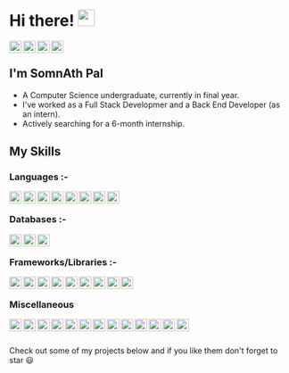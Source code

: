 # Hi there! <img src="https://raw.githubusercontent.com/iampavangandhi/iampavangandhi/master/gifs/Hi.gif" width="30px">

<a href="https://www.linkedin.com/in/skywalker11/">
  <img align="left" alt="SomnAth | LinkdeIn" width="22px" src="https://cdn.jsdelivr.net/npm/simple-icons@v3/icons/linkedin.svg" />
</a>
<a href="https://www.instagram.com/wingman__7/">
  <img align="left" alt="SomnAth | Insta" width="22px" src="https://cdn.jsdelivr.net/npm/simple-icons@v3/icons/instagram.svg" />
</a>
<a href="https://twitter.com/wingman__7">
  <img align="left" alt="SomnAth | Twitter" width="22px" src="https://cdn.jsdelivr.net/npm/simple-icons@v3/icons/twitter.svg" />
</a>
<a href="https://stackoverflow.com/users/9582533/somnath-pal">
  <img align="left" alt="SomnAth | Stackoverflow" width="22px" src="https://cdn.jsdelivr.net/npm/simple-icons@v3/icons/stackoverflow.svg" />
</a>

<br/>

## I'm SomnAth Pal
- A Computer Science undergraduate, currently in final year.
- I've worked as a Full Stack Developmer and a Back End Developer (as an intern).
- Actively searching for a 6-month internship.

## My Skills
### Languages :-
<img align="left" alt="SomnAth | Twitter" width="22px" src="https://cdn.jsdelivr.net/npm/simple-icons@v3/icons/python.svg" />
<img align="left" alt="SomnAth | Twitter" width="22px" src="https://cdn.jsdelivr.net/npm/simple-icons@v3/icons/c.svg" />
<img align="left" alt="SomnAth | Twitter" width="22px" src="https://cdn.jsdelivr.net/npm/simple-icons@v3/icons/cplusplus.svg" />
<img align="left" alt="SomnAth | Twitter" width="22px" src="https://cdn.jsdelivr.net/npm/simple-icons@v3/icons/java.svg" />
<img align="left" alt="SomnAth | Twitter" width="22px" src="https://cdn.jsdelivr.net/npm/simple-icons@v3/icons/javascript.svg" />
<img align="left" alt="SomnAth | Twitter" width="22px" src="https://cdn.jsdelivr.net/npm/simple-icons@v3/icons/r.svg" />
<img align="left" alt="SomnAth | Twitter" width="22px" src="https://cdn.jsdelivr.net/npm/simple-icons@v3/icons/html5.svg" />
<img align="left" alt="SomnAth | Twitter" width="22px" src="https://cdn.jsdelivr.net/npm/simple-icons@v3/icons/css3.svg" />

<br/>

### Databases :-
<img align="left" alt="SomnAth | Twitter" width="22px" src="https://cdn.jsdelivr.net/npm/simple-icons@v3/icons/mysql.svg" />
<img align="left" alt="SomnAth | Twitter" width="22px" src="https://cdn.jsdelivr.net/npm/simple-icons@v3/icons/postgresql.svg" />
<img align="left" alt="SomnAth | Twitter" width="22px" src="https://cdn.jsdelivr.net/npm/simple-icons@v3/icons/sqlite.svg" />
<!--<img align="left" alt="SomnAth | Twitter" width="22px" src="https://cdn.jsdelivr.net/npm/simple-icons@v3/icons/mongodb.svg" />-->

<br/>

### Frameworks/Libraries :-
<img align="left" alt="SomnAth | Twitter" width="22px" src="https://cdn.jsdelivr.net/npm/simple-icons@v3/icons/django.svg" />
<img align="left" alt="SomnAth | Twitter" width="22px" src="https://cdn.jsdelivr.net/npm/simple-icons@v3/icons/react.svg" />
<img align="left" alt="SomnAth | Twitter" width="22px" src="https://cdn.jsdelivr.net/npm/simple-icons@v3/icons/reactrouter.svg" />
<img align="left" alt="SomnAth | Twitter" width="22px" src="https://cdn.jsdelivr.net/npm/simple-icons@v3/icons/qt.svg" />
<img align="left" alt="SomnAth | Twitter" width="22px" src="https://cdn.jsdelivr.net/npm/simple-icons@v3/icons/flask.svg" />
<!--<img align="left" alt="SomnAth | Twitter" width="22px" src="https://cdn.jsdelivr.net/npm/simple-icons@v3/icons/node-dot-js.svg" />-->
<img align="left" alt="SomnAth | Twitter" width="22px" src="https://cdn.jsdelivr.net/npm/simple-icons@v3/icons/bootstrap.svg" />
<img align="left" alt="SomnAth | Twitter" width="22px" src="https://cdn.jsdelivr.net/npm/simple-icons@v3/icons/scikit-learn.svg" />
<img align="left" alt="SomnAth | Twitter" width="22px" src="https://cdn.jsdelivr.net/npm/simple-icons@v3/icons/pandas.svg" />
<img align="left" alt="SomnAth | Twitter" width="22px" src="https://cdn.jsdelivr.net/npm/simple-icons@v3/icons/numpy.svg" />

<br/>

### Miscellaneous
<img align="left" alt="SomnAth | Twitter" width="22px" src="https://cdn.jsdelivr.net/npm/simple-icons@v3/icons/git.svg" />
<img align="left" alt="SomnAth | Twitter" width="22px" src="https://cdn.jsdelivr.net/npm/simple-icons@v3/icons/github.svg" />
<img align="left" alt="SomnAth | Twitter" width="22px" src="https://cdn.jsdelivr.net/npm/simple-icons@v3/icons/jirasoftware.svg" />
<img align="left" alt="SomnAth | Twitter" width="22px" src="https://cdn.jsdelivr.net/npm/simple-icons@v3/icons/linux.svg" />
<img align="left" alt="SomnAth | Twitter" width="22px" src="https://cdn.jsdelivr.net/npm/simple-icons@v3/icons/windows.svg" />
<img align="left" alt="SomnAth | Twitter" width="22px" src="https://cdn.jsdelivr.net/npm/simple-icons@v3/icons/postman.svg" />
<img align="left" alt="SomnAth | Twitter" width="22px" src="https://cdn.jsdelivr.net/npm/simple-icons@v3/icons/androidstudio.svg" />
<img align="left" alt="SomnAth | Twitter" width="22px" src="https://cdn.jsdelivr.net/npm/simple-icons@v3/icons/pycharm.svg" />
<img align="left" alt="SomnAth | Twitter" width="22px" src="https://cdn.jsdelivr.net/npm/simple-icons@v3/icons/intellijidea.svg" />
<img align="left" alt="SomnAth | Twitter" width="22px" src="https://cdn.jsdelivr.net/npm/simple-icons@v3/icons/rstudio.svg" />
<img align="left" alt="SomnAth | Twitter" width="22px" src="https://cdn.jsdelivr.net/npm/simple-icons@v3/icons/visualstudiocode.svg" />
<img align="left" alt="SomnAth | Twitter" width="22px" src="https://cdn.jsdelivr.net/npm/simple-icons@v3/icons/amazonaws.svg" />
<img align="left" alt="SomnAth | Twitter" width="22px" src="https://cdn.jsdelivr.net/npm/simple-icons@v3/icons/firebase.svg" />

<br/><br/>

Check out some of my projects below and if you like them don't forget to star :smiley:
